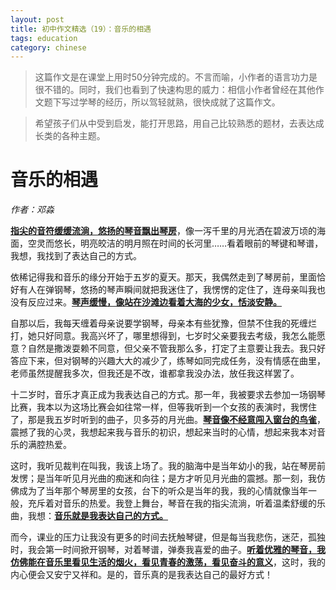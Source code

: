 ```yaml
---
layout: post
title: 初中作文精选（19）：音乐的相遇
tags: education
category: chinese
---
```


> 这篇作文是在课堂上用时50分钟完成的。不言而喻，小作者的语言功力是很不错的。同时，我们也看到了快速构思的威力：相信小作者曾经在其他作文题下写过学琴的经历，所以驾轻就熟，很快成就了这篇作文。

> 希望孩子们从中受到启发，能打开思路，用自己比较熟悉的题材，去表达成长类的各种主题。
       
# 音乐的相遇

*作者：邓淼*

<u>**指尖的音符缓缓流淌，悠扬的琴音飘出琴房**</u>，像一泻千里的月光洒在碧波万顷的海面，空灵而悠长，明亮皎洁的明月照在时间的长河里……看着眼前的琴键和琴谱，我想，我找到了表达自己的方式。

依稀记得我和音乐的缘分开始于五岁的夏天。那天，我偶然走到了琴房前，里面恰好有人在弹钢琴，悠扬的琴声瞬间就把我迷住了，我愣愣的定住了，连母亲叫我也没有反应过来。<u>**琴声缓慢，像站在沙滩边看着大海的少女，恬淡安静。**</u>

自那以后，我每天缠着母亲说要学钢琴，母亲本有些犹豫，但禁不住我的死缠烂打，她只好同意。我高兴坏了，哪里想得到，七岁时父亲要我去考级，我怎么能愿意？自然是撒泼耍赖不同意，但父亲不管我那么多，打定了主意要让我去。我只好答应下来，但对钢琴的兴趣大大的减少了，练琴如同完成任务，没有情感在曲里，老师虽然提醒我多次，但我还是不改，谁都拿我没办法，放任我这样罢了。 

十二岁时，音乐才真正成为我表达自己的方式。那一年，我被要求去参加一场钢琴比赛，我本以为这场比赛会如往常一样，但等我听到一个女孩的表演时，我愣住了，那是我五岁时听到的曲子，贝多芬的月光曲。<u>**琴音像不经意闯入窗台的鸟雀**</u>，震撼了我的心灵，我想起来我与音乐的初识，想起来当时的心情，想起来我本对音乐的满腔热爱。

这时，我听见裁判在叫我，我该上场了。我的脑海中是当年幼小的我，站在琴房前发愣；是当年听见月光曲的痴迷和向往；是方才听见月光曲的震撼。那一刻，我仿佛成为了当年那个琴房里的女孩，台下的听众是当年的我，我的心情就像当年一般，充斥着对音乐的热爱。我登上舞台，琴音在我的指尖流淌，听着温柔舒缓的乐曲，我想：<u>**音乐就是我表达自己的方式。**</u>

而今，课业的压力让我没有更多的时间去抚触琴键，但是每当我悲伤，迷茫，孤独时，我会第一时间掀开钢琴，对着琴谱，弹奏我喜爱的曲子。<u>**听着优雅的琴音，我仿佛能在音乐里看见生活的烟火，看见青春的激荡，看见奋斗的意义**</u>，这时，我的内心便会又安宁又祥和。是的，音乐真的是我表达自己的最好方式！
